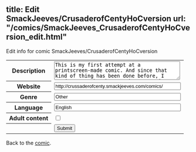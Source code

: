 title: Edit SmackJeeves/CrusaderofCentyHoCversion
url: "/comics/SmackJeeves_CrusaderofCentyHoCversion_edit.html"
---
Edit info for comic SmackJeeves/CrusaderofCentyHoCversion

<form name="comic" action="http://gaepostmail.appspot.com/comic/" method="post">
<table class="comicinfo">
<tr>
<th>Description</th><td><textarea name="description" cols="40" rows="3">This is my first attempt at a printscreen-made comic. And since that kind of thing has been done before, I used a game that has not been a comic on SJ yet, as far as I know, so that it's a tiny bit original One of my childhood favorites, Crusader of Centy!</textarea></td>
</tr>
<tr>
<th>Website</th><td><input type="text" name="url" value="http://crussaderofcenty.smackjeeves.com/comics/" size="40"/></td>
</tr>
<tr>
<th>Genre</th><td><input type="text" name="genre" value="Other" size="40"/></td>
</tr>
<tr>
<th>Language</th><td><input type="text" name="language" value="English" size="40"/></td>
</tr>
<tr>
<th>Adult content</th><td><input type="checkbox" name="adult" value="adult" /></td>
</tr>
<tr>
<th></th><td>
<input type="hidden" name="comic" value="SmackJeeves_CrusaderofCentyHoCversion" />
<input type="submit" name="submit" value="Submit" />
</td>
</tr>
</table>
</form>

Back to the [comic](SmackJeeves_CrusaderofCentyHoCversion.html).
